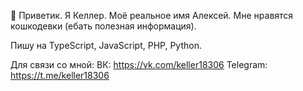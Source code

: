 👋 Приветик. Я Келлер. Моё реальное имя Алексей.
Мне нравятся кошкодевки (ебать полезная информация).

Пишу на TypeScript, JavaScript, PHP, Python.

Для связи со мной:
ВК: https://vk.com/keller18306
Telegram: https://t.me/keller18306
